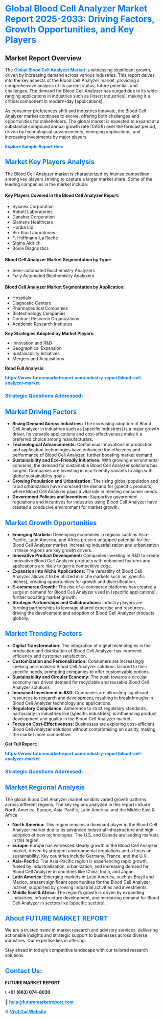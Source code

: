 <h1 style="color: #007BFF;">Global Blood Cell Analyzer Market Report 2025-2033: Driving Factors, Growth Opportunities, and Key Players</h1>

<section id="overview">
<h2>Market Report Overview</h2>
<p>The <a href="https://www.futuremarketreport.com/industry-report/blood-cell-analyzer-market" style="color: #007BFF; text-decoration: none;"><strong>Global Blood Cell Analyzer Market</strong></a> is witnessing significant growth, driven by increasing demand across various industries. This report delves into the key aspects of the Blood Cell Analyzer market, providing a comprehensive analysis of its current status, future potential, and challenges. The demand for Blood Cell Analyzer has surged due to its wide-ranging applications in industries such as [insert industries], making it a critical component in modern-day [applications].</p>
<p>As consumer preferences shift and industries innovate, the Blood Cell Analyzer market continues to evolve, offering both challenges and opportunities for stakeholders. The global market is expected to expand at a substantial compound annual growth rate (CAGR) over the forecast period, driven by technological advancements, emerging applications, and increasing investments by major players.</p>
</section>

<section id="overview">
<p><a href="https://www.futuremarketreport.com/request-sample/reportId=49249" style="color: #007BFF; text-decoration: none;"><strong>Explore Sample Report Here</strong></a></p>
</section>

<section id="key-players">
<h2 style="color: #007BFF;">Market Key Players Analysis</h2>
<p>The Blood Cell Analyzer market is characterized by intense competition among key players striving to capture a larger market share. Some of the leading companies in the market include:</p>
<h4>Key Players Covered in the Blood Cell Analyzer Report:</h4>
<ul><li>Sysmex Corporation</li><li>Abbott Laboratories</li><li>Danaher Corporation</li><li>Siemens Healthcare</li><li>Horiba Ltd</li><li>Bio-Rad Laboratories</li><li>F. Hoffmann-La Roche</li><li>Sigma Aldrich</li><li>Boule Diagnostics</li></ul>
<h4>Blood Cell Analyzer Market Segmentation by Type:</h4>
<ul><li>Semi-automated Biochemistry Analyzers</li><li>Fully Automated Biochemistry Analyzers</li></ul>

<h4>Blood Cell Analyzer Market Segmentation by Application:</h4>
<ul><li>Hospitals</li><li>Diagnostic Centers</li><li>Pharmaceutical Companies</li><li>Biotechnology Companies</li><li>Contract Research Organizations</li><li>Academic Research Institutes</li></ul>
<p><strong>Key Strategies Adopted by Market Players:</strong></p>
<ul>
<li>Innovation and R&D</li>
<li>Geographical Expansion</li>
<li>Sustainability Initiatives</li>
<li>Mergers and Acquisitions</li>
</ul>
</section>

<section>
<p><strong>Read Full Analysis: </strong></p><a href="https://www.futuremarketreport.com/industry-report/blood-cell-analyzer-market" style="color: #007BFF; text-decoration: none;"><strong>https://www.futuremarketreport.com/industry-report/blood-cell-analyzer-market</strong></a>
<h3 style="color: #007BFF;">Strategic Questions Addressed:</h3>
</section>

<section id="driving-factors">
<h2 style="color: #007BFF;">Market Driving Factors</h2>
<ul>
<li><strong>Rising Demand Across Industries:</strong> The increasing adoption of Blood Cell Analyzer in industries such as [specific industries] is a major growth driver. Its versatile applications and cost-effectiveness make it a preferred choice among manufacturers.</li>
<li><strong>Technological Advancements:</strong> Continuous innovations in production and application technologies have enhanced the efficiency and performance of Blood Cell Analyzer, further boosting market demand.</li>
<li><strong>Sustainability and Eco-Friendly Initiatives:</strong> With growing environmental concerns, the demand for sustainable Blood Cell Analyzer solutions has surged. Companies are investing in eco-friendly variants to align with global sustainability goals.</li>
<li><strong>Growing Population and Urbanization:</strong> The rising global population and rapid urbanization have increased the demand for [specific products], where Blood Cell Analyzer plays a vital role in meeting consumer needs.</li>
<li><strong>Government Policies and Incentives:</strong> Supportive government regulations and incentives for industries using Blood Cell Analyzer have created a conducive environment for market growth.</li>
</ul>
</section>

<section id="growth-opportunities">
<h2 style="color: #007BFF;">Market Growth Opportunities</h2>
<ul>
<li><strong>Emerging Markets:</strong> Developing economies in regions such as Asia-Pacific, Latin America, and Africa present untapped potential for the Blood Cell Analyzer market. Increasing industrialization and urbanization in these regions are key growth drivers.</li>
<li><strong>Innovative Product Development:</strong> Companies investing in R&D to create innovative Blood Cell Analyzer products with enhanced features and applications are likely to gain a competitive edge.</li>
<li><strong>Expansion into Niche Applications:</strong> The versatility of Blood Cell Analyzer allows it to be utilized in niche markets such as [specific niches], creating opportunities for growth and diversification.</li>
<li><strong>E-commerce Growth:</strong> The rise of e-commerce platforms has created a surge in demand for Blood Cell Analyzer used in [specific applications], further boosting market growth.</li>
<li><strong>Strategic Partnerships and Collaborations:</strong> Industry players are forming partnerships to leverage shared expertise and resources, driving the development and adoption of Blood Cell Analyzer products globally.</li>
</ul>
</section>

<section id="trending-factors">
<h2 style="color: #007BFF;">Market Trending Factors</h2>
<ul>
<li><strong>Digital Transformation:</strong> The integration of digital technologies in the production and distribution of Blood Cell Analyzer has improved efficiency and customer satisfaction.</li>
<li><strong>Customization and Personalization:</strong> Consumers are increasingly seeking personalized Blood Cell Analyzer solutions tailored to their specific needs, prompting companies to offer customizable options.</li>
<li><strong>Sustainability and Circular Economy:</strong> The push towards a circular economy has driven demand for recyclable and reusable Blood Cell Analyzer solutions.</li>
<li><strong>Increased Investment in R&D:</strong> Companies are allocating significant resources to research and development, resulting in breakthroughs in Blood Cell Analyzer technology and applications.</li>
<li><strong>Regulatory Compliance:</strong> Adherence to strict regulatory standards, particularly in industries like [specific industries], is influencing product development and quality in the Blood Cell Analyzer market.</li>
<li><strong>Focus on Cost-Effectiveness:</strong> Businesses are exploring cost-efficient Blood Cell Analyzer solutions without compromising on quality, making the market more competitive.</li>
</ul>
</section>

<section>
<p><strong>Get Full Report: </strong></p><a href="https://www.futuremarketreport.com/industry-report/blood-cell-analyzer-market" style="color: #007BFF; text-decoration: none;"><strong>https://www.futuremarketreport.com/industry-report/blood-cell-analyzer-market</strong></a>
<h3 style="color: #007BFF;">Strategic Questions Addressed:</h3>
</section>


<section id="regional-analysis">
<h2 style="color: #007BFF;">Market Regional Analysis</h2>
<p>The global Blood Cell Analyzer market exhibits varied growth patterns across different regions. The key regions analyzed in this report include North America, Europe, Asia-Pacific, Latin America, and the Middle East & Africa:</p>
<ul>
<li><strong>North America:</strong> This region remains a dominant player in the Blood Cell Analyzer market due to its advanced industrial infrastructure and high adoption of new technologies. The U.S. and Canada are leading markets in this region.</li>
<li><strong>Europe:</strong> Europe has witnessed steady growth in the Blood Cell Analyzer market, driven by stringent environmental regulations and a focus on sustainability. Key countries include Germany, France, and the U.K.</li>
<li><strong>Asia-Pacific:</strong> The Asia-Pacific region is experiencing rapid growth, fueled by industrialization, urbanization, and increasing demand for Blood Cell Analyzer in countries like China, India, and Japan.</li>
<li><strong>Latin America:</strong> Emerging markets in Latin America, such as Brazil and Mexico, present significant opportunities for the Blood Cell Analyzer market, supported by growing industrial activities and investments.</li>
<li><strong>Middle East & Africa:</strong> The region’s growth is driven by expanding industries, infrastructure development, and increasing demand for Blood Cell Analyzer in sectors like [specific sectors].</li>
</ul>
</section>

<footer>
<h2 style="color: #007BFF;">About FUTURE MARKET REPORT</h2>
<p>We are a trusted name in market research and advisory services, delivering actionable insights and strategic support to businesses across diverse industries. Our expertise lies in offering:</p>

<p>Stay ahead in today’s competitive landscape with our tailored research solutions.</p>

<h2 style="color: #007BFF;">Contact Us:</h2>
<p><strong>FUTURE MARKET REPORT</strong></p>
<p>📞 <strong>+91 (883) 074-8030</strong></p>
<p>📧 <strong><a href="mailto:help@futuremarketreport.com" style="color: #007BFF;">help@futuremarketreport.com</a></strong></p>
<p>🌐 <strong><a href="https://www.futuremarketreport.com/" style="color: #007BFF;">Visit Our Website</a></strong></p>
</footer>